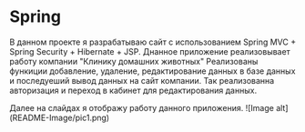 # Spring

В данном проекте я разрабатываю сайт с использованием Spring MVC + Spring Security + Hibernate + JSP.
Днанное приложение реализовывает работу компании "Клинику домашних животных"
Реализованы функиции добавление, удаление, редактирование данных в базе данных и последуеший вывод данных на сайт компании.
Так реализованна авторизация и переход в кабинет для редактирования данных.

Далее на слайдах я отображу работу данного приложения.
![Image alt] (README-Image/pic1.png)
